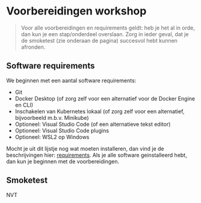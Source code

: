 # Voorbereidingen workshop

> Voor alle voorbereidingen en requirements geldt: heb je het al in orde, dan kun je een stap/onderdeel overslaan. Zorg in ieder geval, dat je de smoketest (zie onderaan de pagina) succesvol hebt kunnen afronden.

## Software requirements

We beginnen met een aantal software requirements:

- Git
- Docker Desktop (of zorg zelf voor een alternatief voor de Docker Engine en CLI)
- Inschakelen van Kubernetes lokaal (of zorg zelf voor een alternatief, bijvoorbeeld m.b.v. Minikube)
- Optioneel: Visual Studio Code (of een alternatieve tekst editor)
- Optioneel: Visual Studio Code plugins
- Optioneel: WSL2 op Windows

Mocht je uit dit lijstje nog wat moeten installeren, dan vind je de beschrijvingen hier: [requirements](eisen.md). Als je alle software geinstalleerd hebt, dan kun je beginnen met de voorbereidingen.

## Smoketest

NVT